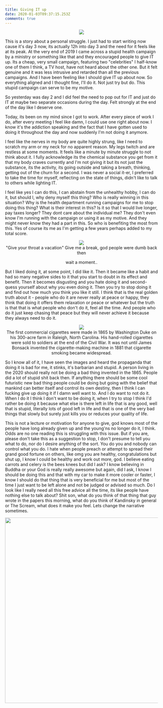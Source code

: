 ```yaml
---
title: Giving IT up
date: 2020-01-03T09:37:15.253Z
comments: true
---
```

<center>

<img src="https://res.cloudinary.com/prime-images/image/upload/v1578045634/ad_a6vkos.jpg" >

</center>

This is a story about a personal struggle. I just had to start writing now cause it's day 3 now, its actually 12h into day 3 and the need for it feels like at its peak. At the very end of 2019 I came across a stupid health campaign by a ministry or something like that and they encouraged people to give IT up. Its a cheap, very small campaign, featuring two "celebrities" I half-know one of them I think, a TV host, have not heard about the other one. But it felt genuine and it was less intrusive and retarded than all the previous campaigns. And I have been feeling like I should give IT up about now. So everything aligned and I thought fine, I'll do it. Not just try but do. This stupid campaign can serve to be my motive.

So yesterday was day 2 and I did feel the need to pop out for IT and just do IT at maybe two separate occasions during the day. Felt strongly at the end of the day like I deserve one.

Today, its been on my mind since I got to work. After every piece of work I do, after every meeting I feel like damn, I could use one right about now. I know it's the addiction speaking and the fact that I have gotten used to doing it throughout the day and now suddenly I'm not doing it anymore.

I feel like the nerves in my body are quite highly strung, like I need to scratch my arm or my neck for no apparent reason. My legs twitch and are restless at some moments. It feels like a minute by minute struggle to not think about it. I fully acknowledge its the chemical substance you get from it that my body craves currently and I'm not giving it but its not just the substance, its the activity, its going outside and taking a breath, thinking, getting out of the churn for a second. I was never a social it-er, I preferred to take the time for myself, reflecting on the state of things, didn't like to talk to others while lighting IT.

I feel like yes I can do this, I can abstain from the unhealthy hobby, I can do it, but should I, why deny myself this thing? Who is really winning in this situation? Why is the health department running campaigns for me to stop doing this thing? What is their interest in this? Is it so that I would live longer, pay taxes longer? They dont care about the individual me? They don't even know I'm running with the campaign or using it as my motive. And they might never know they had a part in this. So who is benefiting the most from this. Yes of course its me as I'm getting a few years perhaps added to my total score. 

<center>
<img src="https://res.cloudinary.com/prime-images/image/upload/v1578045634/camels-fresh-01-2015_v9yldl.jpg">
</center>
<center>
"Give your throat a vacation"
Give me a break, god people were dumb back then

wait a moment..
</center>

But I liked doing it, at some point, I did like it. Then it became like a habit and had so many negative sides to it that you start to doubt in its effect and benefit. Then it becomes disgusting and you hate doing it and second-quess yourself about why you even doing it. Then you try to stop doing it and find out how much you think you like it still. I think that is the real golden truth about it - people who do it are never really at peace or happy, they think that doing it offers them relaxation or peace or whatever but the truth is that that is what people who don't do it, feel all the time. And people who do it just keep chasing that peace but they will never achieve it because they always need to do it.

<center>

<img src="https://res.cloudinary.com/prime-images/image/upload/v1578045634/first_pack_qxtdl0.jpg">
</center>
<center>
The first commercial cigarettes were made in 1865 by Washington Duke on his 300-acre farm in Raleigh, North Carolina. His hand-rolled cigarettes were sold to soldiers at the end of the Civil War. It was not until James Bonsack invented the cigarette-making machine in 1881 that cigarette smoking became widespread.
</center>

So I know all of it, I have seen the images and heard the propaganda that doing it is bad for me, it stinks, it's barbarian and stupid. A person living in the 2020 should really not be doing a bad thing invented in the 1865. People did a lot of stupid shit back then. If anything there should be some cool futuristic new bad thing people could be doing but going with the belief that mankind can better itself and control its own destiny, then I think I can fucking give up doing it if I damn well want to. And I do want to not do it. When I do it I think I don't want to be doing it, when I try to stop I think I'd rather be doing it because what else is there left in life that is any good, well that is stupid, literally lots of good left in life and that is one of the very bad things that slowly but surely just kills you or reduces your quality of life. 

This is not a lecture or motivation for anyone to give, god knows most of the people have long already given up and the young'ns no longer do it, I think. Odds are no one reading this is struggling with this issue. But if you are, please don't take this as a suggestion to stop, I don't presume to tell you what to do, nor do I desire anything of the sort. You do you and nobody can control what you do. I hate when people preach or attempt to spread their grand good fortune on others, like omg you are healthy, congratulations but shut up, I know I could be healthy and work out more, god. I believe eating carrots and celery is the bees knees but did I ask? I know believing in Buddha or your God is really really awesome but again, did I ask, I know I should be doing this and that with my car to make it more cooler or faster, I know I should do that thing that is very beneficial for me but most of the time I just want to be left alone and not be judged or advised so much. Do I look like I really need all this free advice all the time, its like people have nothing else to talk about? Shit son, what do you think of that thing that guy wrote in the papers this morning, what do you think of Kandinsky in general or The Scream, what does it make you feel. Lets change the narrative sometimes.

<center>
<img src="https://res.cloudinary.com/prime-images/image/upload/v1578056424/DeathtoStock_Hot_Cold-01_xjsyzz.jpg" width="1017" height="612" >
</center>
